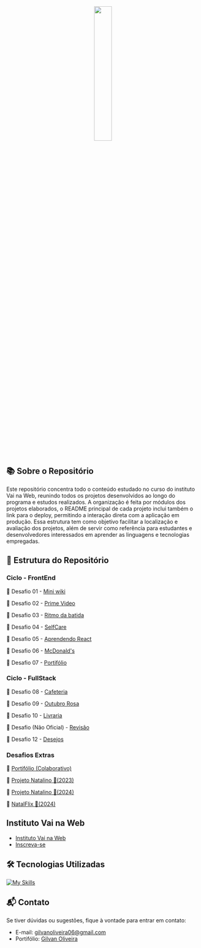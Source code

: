 <div align="center">
 <a href="https://vainaweb.com.br/">
 <img src="https://i.imgur.com/Ea78oHo.png" width="30%" />
 </a>
</div>
 
## 📚 Sobre o Repositório

Este repositório concentra todo o conteúdo estudado no curso do instituto Vai na Web, reunindo todos os projetos desenvolvidos ao longo do programa e estudos realizados. A organização é feita por módulos dos projetos elaborados, o README principal de cada projeto inclui também o link para o deploy, permitindo a interação direta com a aplicação em produção. Essa estrutura tem como objetivo facilitar a localização e avaliação dos projetos, além de servir como referência para estudantes e desenvolvedores interessados em aprender as linguagens e tecnologias empregadas.

## 🚀 Estrutura do Repositório

### Ciclo - FrontEnd

📌 Desafio 01 - [Mini wiki](https://github.com/GilvanPOliveira/VaiNaWeb/tree/main/CicloFrontEnd/MiniWiki)

📌 Desafio 02 - [Prime Video](https://github.com/GilvanPOliveira/VaiNaWeb/tree/main/CicloFrontEnd/PrimeVideo)

📌 Desafio 03 - [Ritmo da batida](https://github.com/GilvanPOliveira/VaiNaWeb/tree/main/CicloFrontEnd/RitmoDaBatida)

📌 Desafio 04 - [SelfCare](https://github.com/GilvanPOliveira/VaiNaWeb/tree/main/CicloFrontEnd/SelfCare)

📌 Desafio 05 - [Aprendendo React](https://github.com/GilvanPOliveira/VaiNaWeb/tree/main/CicloFrontEnd/React)

📌 Desafio 06 - [McDonald's](https://github.com/GilvanPOliveira/VaiNaWeb/tree/main/CicloFrontEnd/McDonalds)

📌 Desafio 07 - [Portifólio](https://github.com/GilvanPOliveira/VaiNaWeb/tree/main/CicloFrontEnd/Portifolios/Basico)

### Ciclo - FullStack 

📌 Desafio 08 - [Cafeteria](https://github.com/GilvanPOliveira/VaiNaWeb/tree/main/CicloFullStack/Cafeteria)

📌 Desafio 09 - [Outubro Rosa](https://github.com/GilvanPOliveira/VaiNaWeb/tree/main/CicloFullStack/OutubroRosa)

📌 Desafio 10 - [Livraria](https://github.com/GilvanPOliveira/VaiNaWeb/tree/main/CicloFullStack/LivrariaVnW)

📌 Desafio (Não Oficial) - [Revisão](https://github.com/GilvanPOliveira/VaiNaWeb/tree/main/CicloFullStack/Revisao)

📌 Desafio 12 - [Desejos](https://github.com/GilvanPOliveira/VaiNaWeb/tree/main/CicloFullStack/Desejos)

### Desafios Extras

📌 [Portifólio (Colaborativo)](https://github.com/GilvanPOliveira/VaiNaWeb/tree/main/CicloFrontEnd/Portifolios/Colaborativo)

📌 [Projeto Natalino 🎅(2023)](https://github.com/GilvanPOliveira/VaiNaWeb/tree/main/ProjetoNatal/2023)

📌 [Projeto Natalino 🎅(2024)](https://github.com/GilvanPOliveira/VaiNaWeb/tree/main/ProjetoNatal/2024)

📌 [NatalFlix 🎅(2024)](https://github.com/GilvanPOliveira/VaiNaWeb/tree/main/ProjetoNatal/Natalflix)


## Instituto Vai na Web

- [Instituto Vai na Web](https://vainaweb.com.br/)
- [Inscreva-se](https://vainaweb.com.br/carreiras)

## 🛠 Tecnologias Utilizadas

[![My Skills](https://skillicons.dev/icons?i=html,css,js,ts,python,react,vite,sass,styledcomponents&perline=9)](https://github.com/GilvanPOliveira)

## 📬 Contato

Se tiver dúvidas ou sugestões, fique à vontade para entrar em contato:
- E-mail: gilvanoliveira06@gmail.com
- Portifólio: [Gilvan Oliveira](https://gilvanpoliveira.github.io/)
